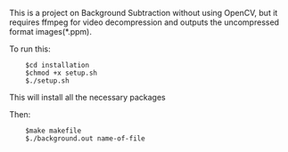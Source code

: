 This is a project on Background Subtraction without using OpenCV, but it requires ffmpeg for video decompression and outputs the uncompressed format images(*.ppm).

To run this:
		  
        $cd installation
		$chmod +x setup.sh
		$./setup.sh
This will install all the necessary packages 

Then:
		
        $make makefile
		$./background.out name-of-file
		
